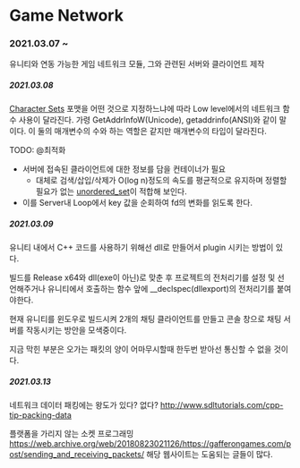 # Game Network
### 2021.03.07 ~

유니티와 연동 가능한 게임 네트워크 모듈, 그와 관련된 서버와 클라이언트 제작



##### 2021.03.08

[Character Sets](https://stackoverflow.com/questions/700187/unicode-utf-ascii-ansi-format-differences) 포맷을 어떤 것으로 지정하느냐에 따라 Low level에서의 네트워크 함수 사용이 달라진다. 가령 GetAddrInfoW(Unicode), getaddrinfo(ANSI)와 같이 말이다. 이 둘의 매개변수의 수와 하는 역할은 같지만 매개변수의 타입이 달라진다. 



TODO: @최적화

- 서버에 접속된 클라이언트에 대한 정보를 담을 컨테이너가 필요
  - 대체로 검색/삽입/삭제가 O(log n)정도의 속도를 평균적으로 유지하며 정렬할 필요가 없는 [unordered_set](https://en.cppreference.com/w/cpp/container/unordered_set)이 적합해 보인다.
- 이를 Server내 Loop에서 key 값을 순회하여 fd의 변화를 읽도록 한다.



##### 2021.03.09

유니티 내에서 C++ 코드를 사용하기 위해선 dll로 만들어서 plugin 시키는 방법이 있다. 

빌드를 Release x64와 dll(exe이 아닌)로 맞춘 후 프로젝트의 전처리기를 설정 및 선언해주거나 유니티에서 호출하는 함수 앞에 __declspec(dllexport)의 전처리기를 붙여야한다.

현재 유니티를 윈도우로 빌드시켜 2개의 채팅 클라이언트를 만들고 콘솔 창으로 채팅 서버를 작동시키는 방안을 모색중이다.

지금 막힌 부분은 오가는 패킷의 양이 어마무시할때 한두번 받아선 통신할 수 없을 것이다.



##### 2021.03.13

네트워크 데이터 패킹에는 왕도가 있다? 없다? http://www.sdltutorials.com/cpp-tip-packing-data

플랫폼을 가리지 않는 소켓 프로그래밍 https://web.archive.org/web/20180823021126/https://gafferongames.com/post/sending_and_receiving_packets/ 해당 웹사이트는 도움되는 글들이 많다.